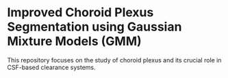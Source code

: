 # Improved Choroid Plexus Segmentation using Gaussian Mixture Models (GMM)

This repository focuses on the study of choroid plexus and its crucial role in CSF-based clearance systems. 